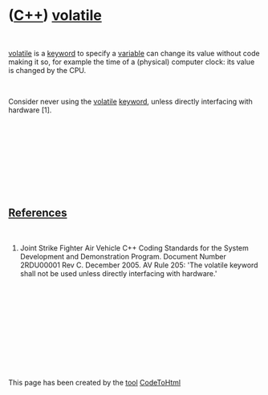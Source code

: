 
 

 

 

 

 

([C++](Cpp.md)) [volatile](CppVolatile.md)
============================================

 

[volatile](CppVolatile.md) is a [keyword](CppKeyword.md) to specify a
[variable](CppVariable.md) can change its value without code making it
so, for example the time of a (physical) computer clock: its value is
changed by the CPU.

 

Consider never using the [volatile](CppVolatile.md)
[keyword](CppKeyword.md), unless directly interfacing with hardware
\[1\].

 

 

 

 

 

[References](CppReferences.md)
-------------------------------

 

1.  Joint Strike Fighter Air Vehicle C++ Coding Standards for the System
    Development and Demonstration Program. Document Number 2RDU00001
    Rev C. December 2005. AV Rule 205: 'The volatile keyword shall not
    be used unless directly interfacing with hardware.'

 

 

 

 

 

 

This page has been created by the [tool](Tools.md)
[CodeToHtml](ToolCodeToHtml.md)

